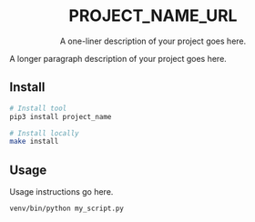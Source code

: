 <div align="center">

# PROJECT_NAME_URL

A one-liner description of your project goes here.

</div>

A longer paragraph description of your project goes here.

## Install

```bash
# Install tool
pip3 install project_name

# Install locally
make install
```

## Usage

Usage instructions go here.

```bash
venv/bin/python my_script.py
```
